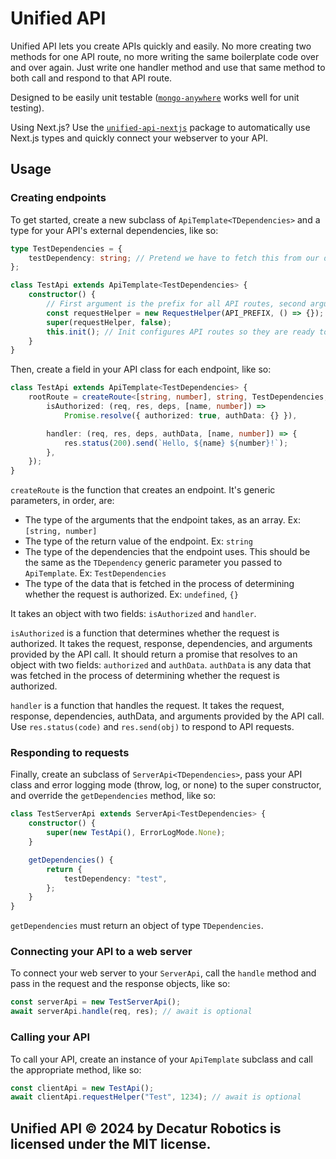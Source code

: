 # Unified API

Unified API lets you create APIs quickly and easily. No more creating two methods for one API route, no more writing the same boilerplate code over and over again. Just write one handler method and use that same method to both call and respond to that API route.

Designed to be easily unit testable ([`mongo-anywhere`](https://www.npmjs.com/package/mongo-anywhere) works well for unit testing).

Using Next.js? Use the [`unified-api-nextjs`](https://www.npmjs.com/package/unified-api-nextjs) package to automatically use Next.js types
and quickly connect your webserver to your API.

## Usage

### Creating endpoints

To get started, create a new subclass of `ApiTemplate<TDependencies>` and a type for your API's external dependencies,
like so:

```typescript
type TestDependencies = {
	testDependency: string; // Pretend we have to fetch this from our database
};

class TestApi extends ApiTemplate<TestDependencies> {
	constructor() {
		// First argument is the prefix for all API routes, second argument is a function that is called whenever a route throws an error.
		const requestHelper = new RequestHelper(API_PREFIX, () => {});
		super(requestHelper, false);
		this.init(); // Init configures API routes so they are ready to be called.
	}
}
```

Then, create a field in your API class for each endpoint, like so:

```typescript
class TestApi extends ApiTemplate<TestDependencies> {
	rootRoute = createRoute<[string, number], string, TestDependencies, {}>({
		isAuthorized: (req, res, deps, [name, number]) =>
			Promise.resolve({ authorized: true, authData: {} }),

		handler: (req, res, deps, authData, [name, number]) => {
			res.status(200).send(`Hello, ${name} ${number}!`);
		},
	});
}
```

`createRoute` is the function that creates an endpoint. It's generic parameters, in order, are:

- The type of the arguments that the endpoint takes, as an array. Ex: `[string, number]`
- The type of the return value of the endpoint. Ex: `string`
- The type of the dependencies that the endpoint uses. This should be the same as the `TDependency` generic parameter you passed to `ApiTemplate`. Ex: `TestDependencies`
- The type of the data that is fetched in the process of determining whether the request is authorized. Ex: `undefined`, `{}`

It takes an object with two fields: `isAuthorized` and `handler`.

`isAuthorized` is a function that determines whether the request is authorized. It takes the request, response, dependencies,
and arguments provided by the API call. It should return a promise that resolves to an object with two fields: `authorized`
and `authData`. `authData` is any data that was fetched in the process of determining whether the request is authorized.

`handler` is a function that handles the request. It takes the request, response, dependencies, authData, and arguments provided
by the API call. Use `res.status(code)` and `res.send(obj)` to respond to API requests.

### Responding to requests

Finally, create an subclass of `ServerApi<TDependencies>`, pass your API class and error logging mode (throw, log, or none) to the super constructor, and override the `getDependencies` method, like so:

```typescript
class TestServerApi extends ServerApi<TestDependencies> {
	constructor() {
		super(new TestApi(), ErrorLogMode.None);
	}

	getDependencies() {
		return {
			testDependency: "test",
		};
	}
}
```

`getDependencies` must return an object of type `TDependencies`.

### Connecting your API to a web server

To connect your web server to your `ServerApi`, call the `handle` method and pass in the request and the response objects, like so:

```typescript
const serverApi = new TestServerApi();
await serverApi.handle(req, res); // await is optional
```

### Calling your API

To call your API, create an instance of your `ApiTemplate` subclass and call the appropriate method, like so:

```typescript
const clientApi = new TestApi();
await clientApi.requestHelper("Test", 1234); // await is optional
```

## Unified API © 2024 by Decatur Robotics is licensed under the MIT license.
